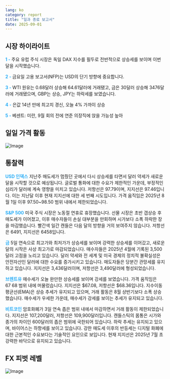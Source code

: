 ```yaml
---
lang: ko
category: report
title: "일과 종료 보고서"
date: 2025-09-01
---
```



<h2>시장 하이라이트</h2>
<strong style="color: #2caef7;">1 - </strong> 주요 유럽 주식 시장은 독일 DAX 지수를 필두로 전반적으로 상승세를 보이며 이번 달을 시작했습니다.

<strong style="color: #2caef7;">2 - </strong> 금요일 고용 보고서(NFP)는 USD의 단기 방향에 중요합니다.

<strong style="color: #2caef7;">3 - </strong> WTI 원유는 0.68달러 상승해 64.61달러에 거래됐고, 금은 30달러 상승해 3476달러에 거래됐으며, GBP는 상승, JPY는 하락세를 보였습니다.

<strong style="color: #2caef7;">4 - </strong> 은값 14년 만에 최고치 경신, 오늘 4% 가까이 상승

<strong style="color: #2caef7;">5 - </strong> 베센트: 미란, 9월 회의 전에 연준 의장직에 앉을 가능성 높아




<h2>일일 가격 활동</h2>
<img src="https://markleighedu.github.io/img/Sep-2025/01-Sep-2025/price.jpg" alt="Image"/>

<h2>통찰력</h2>
<strong style="color: #2caef7;">USD 인덱스</strong> 지난주 매도세가 멈췄던 곳에서 다시 상승세를 타면서 달러 약세가 새로운 달을 시작할 것으로 예상됩니다. 글로벌 통화에 대한 수요가 제한적인 가운데, 부정적인 심리가 달러에 계속 영향을 미치고 있습니다. 저항선은 97.79이며, 지지선은 97.46입니다. 이는 지난달 이후 현재 지지선에 대한 세 번째 시도입니다. 가격 움직임은 2025년 8월 1일 이후 97.50~98.50 범위 내에서 제한되었습니다.

<strong style="color: #2caef7;">S&P 500</strong> 미국 주식 시장은 노동절 연휴로 휴장했습니다. 선물 시장은 초반 갭상승 후 매도세가 이어졌고, 이후 매수자들이 손실 대부분을 만회하며 시가보다 소폭 하락한 장을 마감했습니다. 빨간색 일간 캔들은 다음 달의 방향을 거의 보여주지 않습니다. 저항선은 6491, 지지선은 6458입니다.

<strong style="color: #2caef7;">금</strong> 5일 연속으로 최고가와 최저가가 상승세를 보이며 강력한 상승세를 이어갔고, 새로운 달의 시작은 사상 최고가로 마감되었습니다. 매수자들은 2025년 4월에 기록된 3,500달러 고점을 노리고 있습니다. 달러 약세와 전 세계 및 미국 경제의 정치적 불확실성은 안전자산인 달러에 대한 수요를 증가시키고 있습니다. 매도자들은 당분간 관망세를 유지하고 있습니다. 지지선은 3,436달러이며, 저항선은 3,490달러에 형성되었습니다.

<strong style="color: #2caef7;">브렌트유</strong> 매수세가 오늘 완만한 상승세를 보이며 강세를 보였습니다. 가격 움직임은 $67~$68 범위 내에 머물렀습니다. 지지선은 $67.08, 저항선은 $68.36입니다. 지수이동평균선(EMA)은 상승 추세가 유지되고 있으며, 거래 활동은 8월 상반기보다 소폭 상승했습니다. 매수세가 우세한 가운데, 매수세가 강세를 보이는 추세가 유지되고 있습니다.

<strong style="color: #2caef7;">비트코인</strong> 암호화폐가 3일 연속 좁은 범위 내에서 마감하면서 거래 활동이 제한되었습니다. 지지선은 107,200달러, 저항선은 109,900달러입니다. 캔들스틱의 몸통은 시가와 종가의 차이인 600달러의 좁은 범위에 국한되어 있습니다. 하락 추세는 유지되고 있으며, 바이어스는 하향세를 보이고 있습니다. 강한 매도세 이후의 반등세는 디지털 화폐에 대한 근본적인 수요보다는 기술적인 요인으로 보입니다. 현재 지지선은 2025년 7월 초 강력한 바닥으로 유지되고 있습니다.



<h2>FX 피벗 레벨</h2>
<img src="https://markleighedu.github.io/img/Sep-2025/01-Sep-2025/pivot.jpg" alt="Image"/>